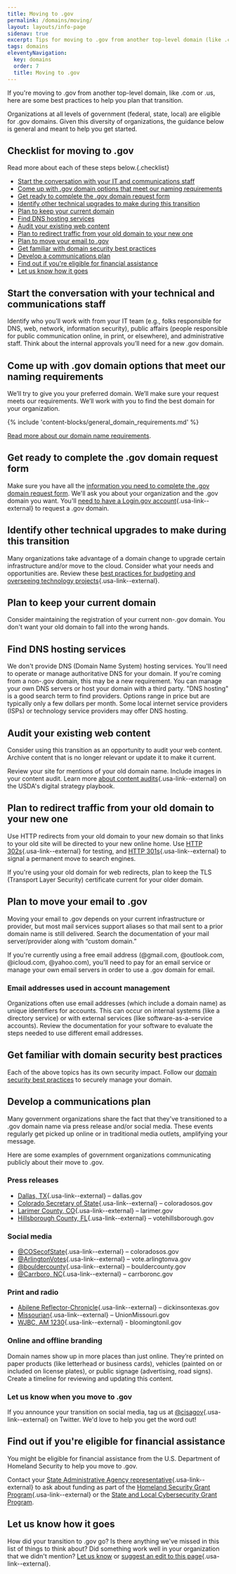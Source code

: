 ```yaml
---
title: Moving to .gov
permalink: /domains/moving/
layout: layouts/info-page
sidenav: true
excerpt: Tips for moving to .gov from another top-level domain (like .com or .us)
tags: domains
eleventyNavigation:
  key: domains
  order: 7
  title: Moving to .gov
---
```


If you're moving to .gov from another top-level domain, like .com or .us, here are some best practices to help you plan that transition.

Organizations at all levels of government (federal, state, local) are eligible for .gov domains. Given this diversity of organizations, the guidance below is general and meant to help you get started.


## Checklist for moving to .gov

Read more about each of these steps below.{.checklist}
- [Start the conversation with your IT and communications staff](#start-the-conversation-with-your-technical-and-communications-staff)
- [Come up with .gov domain options that meet our naming requirements](#come-up-with-.gov-domain-options-that-meet-our-naming-requirements)
- [Get ready to complete the .gov domain request form](#get-ready-to-complete-the-.gov-domain-request-form)
- [Identify other technical upgrades to make during this transition](#identify-other-technical-upgrades-to-make-during-this-transition)
- [Plan to keep your current domain](#plan-to-keep-your-current-domain)
- [Find DNS hosting services](#find-dns-hosting-services)
- [Audit your existing web content](#audit-your-existing-web-content)
- [Plan to redirect traffic from your old domain to your new one](#plan-to-redirect-traffic-from-your-old-domain-to-your-new-one)
- [Plan to move your email to .gov](#plan-to-move-your-email-to-.gov)
- [Get familiar with domain security best practices](#get-familiar-with-domain-security-best-practices)
- [Develop a communications plan](#develop-a-communications-plan)
- [Find out if you're eligible for financial assistance](#find-out-if-you're-eligible-for-financial-assistance)
- [Let us know how it goes](#let-us-know-how-it-goes)


## Start the conversation with your technical and communications staff

Identify who you’ll work with from your IT team (e.g., folks responsible for DNS, web, network, information security), public affairs (people responsible for public communication online, in print, or elsewhere), and administrative staff. Think about the internal approvals you’ll need for a new .gov domain.



## Come up with .gov domain options that meet our naming requirements

We’ll try to give you your preferred domain. We’ll make sure your request meets our requirements. We’ll work with you to find the best domain for your organization.

{% include 'content-blocks/general_domain_requirements.md' %}

[Read more about our domain name requirements](../requirements/).


## Get ready to complete the .gov domain request form

Make sure you have all the [information you need to complete the .gov domain request form](../before/). We'll ask you about your organization and the .gov domain you want. You'll [need to have a Login.gov account](https://login.gov/help/get-started/create-your-account/){.usa-link--external} to request a .gov domain.


## Identify other technical upgrades to make during this transition

Many organizations take advantage of a domain change to upgrade certain infrastructure and/or move to the cloud. Consider what your needs and opportunities are. Review these [best practices for budgeting and overseeing technology projects](https://derisking-guide.18f.gov/state-field-guide/budgeting-tech/){.usa-link--external}.


## Plan to keep your current domain

Consider maintaining the registration of your current non-.gov domain. You don\'t want your old domain to fall into the wrong hands.


## Find DNS hosting services

We don't provide DNS (Domain Name System) hosting services. You'll need to operate or manage authoritative DNS for your domain. If you're coming from a non-.gov domain, this may be a new requirement. You can manage your own DNS servers or host your domain with a third party. "DNS hosting" is a good search term to find providers. Options range in price but are typically only a few dollars per month. Some local internet service providers (ISPs) or technology service providers may offer DNS hosting.


## Audit your existing web content

Consider using this transition as an opportunity to audit your web content. Archive content that is no longer relevant or update it to make it current.

Review your site for mentions of your old domain name. Include images in your content audit. Learn more [about content audits](https://www.usda.gov/digital-strategy/content/plays#content3){.usa-link--external} on the USDA's digital strategy playbook.


## Plan to redirect traffic from your old domain to your new one

Use HTTP redirects from your old domain to your new domain so that links to your old site will be directed to your new online home. Use [HTTP 302s](https://en.wikipedia.org/wiki/HTTP_302){.usa-link--external} for testing, and [HTTP 301s](https://en.wikipedia.org/wiki/HTTP_301){.usa-link--external} to signal a permanent move to search engines.

If you're using your old domain for web redirects, plan to keep the TLS (Transport Layer Security) certificate current for your older domain.


## Plan to move your email to .gov

Moving your email to .gov depends on your current infrastructure or provider, but most mail services support aliases so that mail sent to a prior domain name is still delivered. Search the documentation of your mail server/provider along with “custom domain.”

If you're currently using a free email address (\@gmail.com, \@outlook.com, \@icloud.com, \@yahoo.com), you'll need to pay for an email service or manage your own email servers in order to use a .gov domain for email.

### Email addresses used in account management

Organizations often use email addresses (which include a domain name) as unique identifiers for accounts. This can occur on internal systems (like a directory service) or with external services (like software-as-a-service accounts). Review the documentation for your software to evaluate the steps needed to use different email addresses.


## Get familiar with domain security best practices

Each of the above topics has its own security impact. Follow our [domain security best practices](../security/) to securely manage your domain.


## Develop a communications plan

Many government organizations share the fact that they've transitioned to a .gov domain name via press release and/or social media. These events regularly get picked up online or in traditional media outlets, amplifying your message.

Here are some examples of government organizations communicating publicly about their move to .gov.

### Press releases
- [Dallas, TX](https://www.dallascitynews.net/new-dallas-gov-domain-name){.usa-link--external} – dallas.gov 
- [Colorado Secretary of State](https://wwwsos.state.co.us/pubs/newsRoom/pressReleases/2021/PR20210825Domain.html){.usa-link--external} – coloradosos.gov
- [Larimer County, CO](https://www.larimer.gov/spotlights/2022/04/27/why-we-are-moving-larimergov){.usa-link--external} – larimer.gov
- [Hillsborough County, FL](https://www.votehillsborough.gov/Portals/Hillsborough/Documents/Press%20Releases/2021%20Press%20Releases/New%20VoteHillsborough%20Web%20Address.pdf?ver=GXgWNkiPHgjV51lfuXIb2Q%3d%3d){.usa-link--external} – votehillsborough.gov

### Social media

- [\@COSecofState](https://twitter.com/COSecofState/status/1430583619865616385){.usa-link--external} – coloradosos.gov
- [\@ArlingtonVotes](https://twitter.com/ArlingtonVotes/status/1554158281135898625){.usa-link--external} – vote.arlingtonva.gov
- [\@bouldercounty](https://twitter.com/bouldercounty/status/1545070920452096001){.usa-link--external} – bouldercounty.gov
- [\@Carrboro, NC](https://twitter.com/CarrboroGov/status/1483845242071752711){.usa-link--external} – carrboronc.gov

### Print and radio

- [Abilene Reflector-Chronicle](https://www.abilene-rc.com/news/county-website-and-emails-change-from-org-to-gov/article_cc417aaa-5ceb-11ec-80db-3b467491a717.html){.usa-link--external} – dickinsontexas.gov
- [Missourian](https://www.emissourian.com/local_news/union-moving-to-gov-domain-name/article_4bc2bf98-62b2-11ec-bde9-e70c55cd93c4.html){.usa-link--external} – UnionMissouri.gov
- [WJBC, AM 1230](https://www.wjbc.com/2022/04/29/bloomington-normal-to-update-website-domains/){.usa-link--external} - bloomingtonil.gov

### Online and offline branding

Domain names show up in more places than just online. They’re printed on paper products (like letterhead or business cards), vehicles (painted on or included on license plates), or public signage (advertising, road signs). Create a timeline for reviewing and updating this content.

### Let us know when you move to .gov

If you announce your transition on social media, tag us at [\@cisagov](https://twitter.com/cisagov){.usa-link--external} on Twitter. We'd love to help you get the word out!


## Find out if you're eligible for financial assistance

You might be eligible for financial assistance from the U.S. Department of Homeland Security to help you move to .gov.

Contact your [State Administrative Agency representative](https://www.fema.gov/grants/preparedness/about/state-administrative-agency-contacts){.usa-link--external} to ask about funding as part of the [Homeland Security Grant Program](https://www.fema.gov/grants/preparedness/homeland-security){.usa-link--external} or the [State and Local Cybersecurity Grant Program](https://www.cisa.gov/cybergrants).


## Let us know how it goes

How did your transition to .gov go? Is there anything we've missed in this list of things to think about? Did something work well in your organization that we didn't mention? [Let us know](../../contact/) or [suggest an edit to this page](https://github.com/cisagov/getgov-home){.usa-link--external}.
